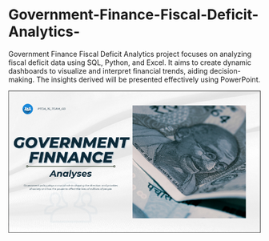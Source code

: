 # Government-Finance-Fiscal-Deficit-Analytics-

Government Finance Fiscal Deficit Analytics project focuses on analyzing fiscal deficit data using SQL, Python, and Excel. It aims to create dynamic dashboards to visualize and interpret financial trends, aiding decision-making. The insights derived will be presented effectively using PowerPoint.


![logo](https://github.com/RamVish1997/Government-Finance-Fiscal-Deficit-Analytics-/blob/main/Government%20finanace.PNG)
